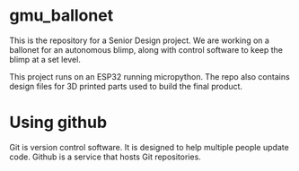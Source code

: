 # gmu_ballonet

This is the repository for a Senior Design project. We are working on a ballonet for an autonomous blimp, along with control software to keep the blimp at a set level.

This project runs on an ESP32 running micropython. The repo also contains design files for 3D printed parts used to build the final product.

# Using github

Git is version control software. It is designed to help multiple people update code. Github is a service that hosts Git repositories.
